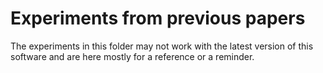 # Experiments from previous papers

The experiments in this folder may not work with the latest version
of this software and are here mostly for a reference or a reminder.